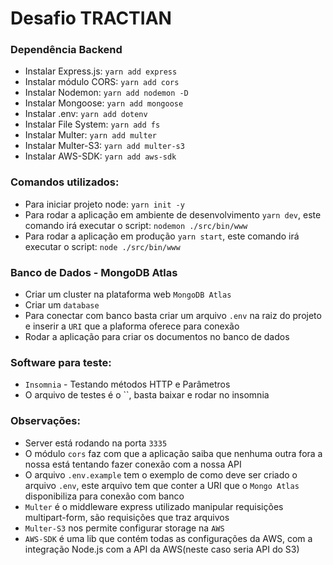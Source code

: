# Desafio TRACTIAN

### Dependência Backend
- Instalar Express.js: `yarn add express`
- Instalar módulo CORS: `yarn add cors`
- Instalar Nodemon: `yarn add nodemon -D`
- Instalar Mongoose: `yarn add mongoose`
- Instalar .env: `yarn add dotenv`
- Instalar File System: `yarn add fs`
- Instalar Multer: `yarn add multer`
- Instalar Multer-S3: `yarn add multer-s3`
- Instalar AWS-SDK: `yarn add aws-sdk`

### Comandos utilizados:
- Para iniciar projeto node: `yarn init -y`
- Para rodar a aplicação em ambiente de desenvolvimento `yarn dev`, este comando irá executar o script: `nodemon ./src/bin/www`
- Para rodar a aplicação em produção `yarn start`, este comando irá executar o script: `node ./src/bin/www`

### Banco de Dados - MongoDB Atlas
- Criar um cluster na plataforma web `MongoDB Atlas`
- Criar um `database`
- Para conectar com banco basta criar um arquivo `.env` na raiz do projeto e inserir a `URI` que a plaforma oferece para conexão
- Rodar a aplicação para criar os documentos no banco de dados

### Software para teste:
- `Insomnia` - Testando métodos HTTP e Parâmetros
- O arquivo de testes é o ``, basta baixar e rodar no insomnia

### Observações:
- Server está rodando na porta `3335`
- O módulo `cors` faz com que a aplicação saiba que nenhuma outra fora a nossa está tentando fazer conexão com a nossa API
- O arquivo `.env.example` tem o exemplo de como deve ser criado o arquivo `.env`, este arquivo tem que conter a URI que o `Mongo Atlas` disponibiliza para conexão com banco
- `Multer` é o middleware express utilizado manipular requisições multipart-form, são requisições que traz arquivos
- `Multer-S3` nos permite configurar storage na `AWS`
- `AWS-SDK` é uma lib que contém todas as configurações da AWS, com a integração Node.js com a API da AWS(neste caso seria API do S3)